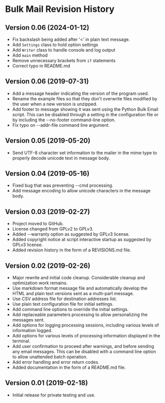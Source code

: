 # Bulk Mail Revision History

## Version 0.06 (2024-01-12)

- Fix backslash being added after '<' in plain text message.
- Add `Settings` class to hold option settings
- Add `Writer` class to handle console and log output
- Add `main` method
- Remove unnecessary brackets from `if` statements
- Correct typo in README.md

## Version 0.06 (2019-07-31)

- Add a message header indicating the version of the program used.
- Rename the example files so that they don't overwrite files modified by the user when a new version is unzipped.
- Add footer to message showing it was sent using the Python Bulk Email script.  This can be disabled through a setting in the configuration file or by including the --no-footer command-line option.
- Fix typo on --addr-file command line argument.

## Version 0.05 (2019-05-20)

- Send UTF-8 character set information to the mailer in the mime type to properly decode unicode text in message body.

## Version 0.04 (2019-05-16)

- Fixed bug that was preventing --cmd processing.
- Add message encoding to allow unicode characters in the message body.

## Version 0.03 (2019-02-27)

- Project moved to GitHub.
- License changed from GPLv2 to GPLv3.
- Added --warranty option as suggested by GPLv3 license.
- Added copyright notice at script interactive startup as suggested by GPLv3 license.
- Added revision history in the form of a REVISIONS.md file.

## Version 0.02 (2019-02-26)

- Major rewrite and initial code cleanup.  Considerable cleanup and optimization work remains.
- Use markdown format message file and automatically develop the HTML and plain text versions sent as a multi-part message.
- Use CSV address file for destination addresses list.
- Use plain text configuration file for initial settings.
- Add command line options to override the initial settings.
- Add replaceable parameters processing to allow personalizing the messages sent.
- Add options for logging processing sessions, including various levels of information logged.
- Add options for various levels of processing information displayed in the terminal.
- Add user confirmation to proceed after warnings, and before sending any email messages.  This can be disabled with a command line option to allow unattended batch operation.
- Add error handling and error return codes.
- Added documentation in the form of a README.md file.

## Version 0.01 (2019-02-18)

- Initial release for private testing and use.
